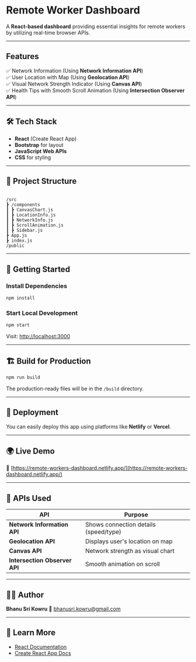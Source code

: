 
# Remote Worker Dashboard

A **React-based dashboard** providing essential insights for remote workers by utilizing real-time browser APIs.

---

## Features  

✅ Network Information (Using **Network Information API**)  
✅ User Location with Map (Using **Geolocation API**)  
✅ Visual Network Strength Indicator (Using **Canvas API**)  
✅ Health Tips with Smooth Scroll Animation (Using **Intersection Observer API**)

---

## 🛠️ Tech Stack  

- **React** (Create React App)  
- **Bootstrap** for layout  
- **JavaScript Web APIs**  
- **CSS** for styling  

---

## 📂 Project Structure

```

/src
┣ /components
┃ ┣ CanvasChart.js
┃ ┣ LocationInfo.js
┃ ┣ NetworkInfo.js
┃ ┣ ScrollAnimation.js
┃ ┣ Sidebar.js
┣ App.js
┣ index.js
/public

````

---

## 🚀 Getting Started

### Install Dependencies  
```bash
npm install
````

### Start Local Development

```bash
npm start
```

Visit: [http://localhost:3000](http://localhost:3000)

---

## 🏗️ Build for Production

```bash
npm run build
```

The production-ready files will be in the `/build` directory.

---

## 📡 Deployment

You can easily deploy this app using platforms like **Netlify** or **Vercel**.

---

## 🌍 Live Demo

🔗 [https://remote-workers-dashboard.netlify.app/](https://remote-workers-dashboard.netlify.app/)

---

## 📑 APIs Used

| API                           | Purpose                               |
| ----------------------------- | ------------------------------------- |
| **Network Information API**   | Shows connection details (speed/type) |
| **Geolocation API**           | Displays user's location on map       |
| **Canvas API**                | Network strength as visual chart      |
| **Intersection Observer API** | Smooth animation on scroll            |

---

## 🧑‍💻 Author

**Bhanu Sri Kowru**
📧 [bhanusri.kowru@gmail.com](mailto:bhanusri.kowru@gmail.com)

---

## 🔗 Learn More

* [React Documentation](https://react.dev/)
* [Create React App Docs](https://create-react-app.dev/)

```
